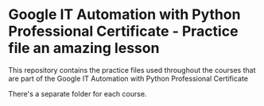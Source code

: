 # Google IT Automation with Python Professional Certificate - Practice file an amazing lesson

This repository contains the practice files used throughout the courses that are
part of the Google IT Automation with Python Professional Certificate

There's a separate folder for each course.

